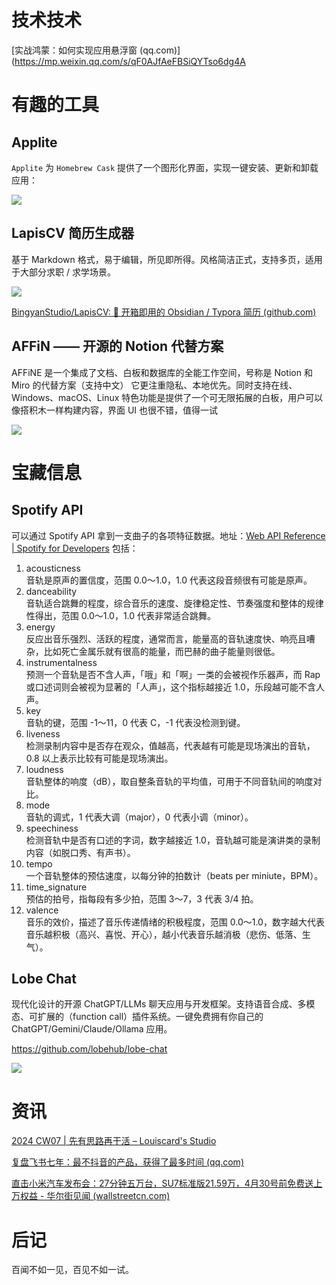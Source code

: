 
# 技术技术

[实战鸿蒙：如何实现应用悬浮窗 (qq.com)](https://mp.weixin.qq.com/s/qF0AJfAeFBSiQYTso6dg4A

# 有趣的工具
## Applite
`Applite` 为 `Homebrew Cask` 提供了一个图形化界面，实现一键安装、更新和卸载应用：

![](https://i.imgur.com/EfSNv2z.png)

## LapisCV 简历生成器

基于 Markdown 格式，易于编辑，所见即所得。风格简洁正式，支持多页，适用于大部分求职 / 求学场景。

![](https://i.imgur.com/je9KUFp.png)

[BingyanStudio/LapisCV: 📃 开箱即用的 Obsidian / Typora 简历 (github.com)](https://github.com/BingyanStudio/LapisCV)


## AFFiN —— 开源的 Notion 代替方案

AFFiNE 是一个集成了文档、白板和数据库的全能工作空间，号称是 Notion 和 Miro 的代替方案（支持中文）
它更注重隐私、本地优先。同时支持在线、Windows、macOS、Linux
特色功能是提供了一个可无限拓展的白板，用户可以像搭积木一样构建内容，界面 UI 也很不错，值得一试

![](https://i.imgur.com/IVxOPwC.jpeg)

# 宝藏信息

## Spotify API
可以通过 Spotify API 拿到一支曲子的各项特征数据。地址：[Web API Reference | Spotify for Developers](https://developer.spotify.com/documentation/web-api/reference/get-audio-features)
包括：  
1. acousticness  
音轨是原声的置信度，范围 0.0～1.0，1.0 代表这段音频很有可能是原声。  
2. danceability  
音轨适合跳舞的程度，综合音乐的速度、旋律稳定性、节奏强度和整体的规律性得出，范围 0.0～1.0，1.0 代表非常适合跳舞。  
3. energy  
反应出音乐强烈、活跃的程度，通常而言，能量高的音轨速度快、响亮且嘈杂，比如死亡金属乐就有很高的能量，而巴赫的曲子能量则很低。  
4. instrumentalness  
预测一个音轨是否不含人声，「哦」和「啊」一类的会被视作乐器声，而 Rap 或口述词则会被视为显著的「人声」，这个指标越接近 1.0，乐段越可能不含人声。  
5. key  
音轨的键，范围 -1～11，0 代表 C，-1 代表没检测到键。  
6. liveness  
检测录制内容中是否存在观众，值越高，代表越有可能是现场演出的音轨，0.8 以上表示比较有可能是现场演出。  
7. loudness  
音轨整体的响度（dB），取自整条音轨的平均值，可用于不同音轨间的响度对比。  
8. mode  
音轨的调式，1 代表大调（major），0 代表小调（minor）。  
9. speechiness  
检测音轨中是否有口述的字词，数字越接近 1.0，音轨越可能是演讲类的录制内容（如脱口秀、有声书）。  
10. tempo  
一个音轨整体的预估速度，以每分钟的拍数计（beats per miniute，BPM）。  
11. time_signature  
预估的拍号，指每段有多少拍，范围 3～7，3 代表 3/4 拍。  
12. valence  
音乐的效价，描述了音乐传递情绪的积极程度，范围 0.0～1.0，数字越大代表音乐越积极（高兴、喜悦、开心），越小代表音乐越消极（悲伤、低落、生气）。

## Lobe Chat

现代化设计的开源 ChatGPT/LLMs 聊天应用与开发框架。支持语音合成、多模态、可扩展的（function call）插件系统。一键免费拥有你自己的 ChatGPT/Gemini/Claude/Ollama 应用。

https://github.com/lobehub/lobe-chat

![](https://i.imgur.com/xglU9ms.png)


# 资讯

[2024 CW07 | 先有思路再干活 – Louiscard's Studio](https://louiscard.com/2024/02/13/2024-cw07/)

[复盘飞书七年：最不抖音的产品，获得了最多时间 (qq.com)](https://mp.weixin.qq.com/s/KZPQwIi3CLn5ddAW8bMQfA)

[直击小米汽车发布会：27分钟五万台，SU7标准版21.59万，4月30号前免费送上万权益 - 华尔街见闻 (wallstreetcn.com)](https://wallstreetcn.com/articles/3711563)

# 后记
百闻不如一见，百见不如一试。